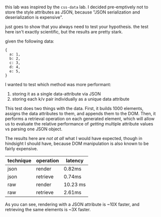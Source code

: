 
this lab was inspired by the `css-data` lab.
I decided pre-emptively not to store the style attributes as JSON,
because "JSON serialization and deserialization is expensive".

just goes to show that you always need to test your hypothesis.
the test here isn't exactly scientific, but the results are pretty stark.

given the following data:

```
{
  a: 1,
  b: 2,
  c: 3,
  d: 4,
  e: 5,
}
```

I wanted to test which method was more performant:
1. storing it as a single data-attribute via JSON
2. storing each k/v pair individually as a unique data attribute

This test does two things with the data.
First, it builds 1000 elements,
assigns the data attributes to them,
and appends them to the DOM.
Then, it performs a retrieval operation on each generated element,
which will allow us to evaluate the relative performance of _getting_ multiple attribute values vs parsing one JSON object.

The results here are _not at all_ what I would have expected,
though in hindsight I should have,
because DOM manipulation is also known to be fairly expensive.

| technique | operation | latency |
| --- | --- | --- |
| json | render | 0.82ms
| json | retrieve | 0.74ms
| raw | render | 10.23 ms
| raw | retrieve | 2.61ms

As you can see, rendering with a JSON attribute is ~10X faster,
and retrieving the same elements is ~3X faster.
